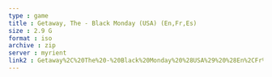 ```yaml
---
type : game
title : Getaway, The - Black Monday (USA) (En,Fr,Es)
size : 2.9 G
format : iso
archive : zip
server : myrient
link2 : Getaway%2C%20The%20-%20Black%20Monday%20%28USA%29%20%28En%2CFr%2CEs%29
---
```

